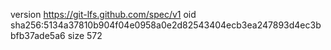 version https://git-lfs.github.com/spec/v1
oid sha256:5134a37810b904f04e0958a0e2d82543404ecb3ea247893d4ec3bbfb37ade5a6
size 572
